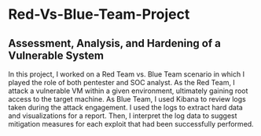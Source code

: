 # Red-Vs-Blue-Team-Project
## Assessment, Analysis,  and Hardening of a Vulnerable System
In this project, I worked on a Red Team vs. Blue Team scenario in which I played the role of both pentester and SOC analyst.
As the Red Team, I attack a vulnerable VM within a given environment, ultimately gaining root access to the target machine. As Blue Team, I used Kibana to review logs taken during the attack engagement. I used the logs to extract hard data and visualizations for a report.
Then, I interpret the log data to suggest mitigation measures for each exploit that had been successfully performed.
